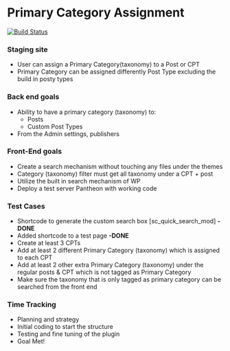 # Primary Category Assignment

[![Build Status](https://travis-ci.org/carl-alberto/Primary-Category-Assignment.svg?branch=master)](https://travis-ci.org/carl-alberto/Primary-Category-Assignment)

### Staging site

* User can assign a Primary Category(taxonomy) to a Post or CPT
* Primary Category can be assigned differently Post Type excluding the build in posty types

### Back end goals

* Ability to have a primary category (taxonomy) to:
    * Posts
    * Custom Post Types
* From the Admin settings, publishers

### Front-End goals

* Create a search mechanism without touching any files under the themes
* Category (taxonomy) filter must get all taxonomy under a CPT + post
* Utilize the built in search mechanism of WP
* Deploy a test server Pantheon with working code

### Test Cases

* Shortcode to generate the custom search box [sc_quick_search_mod] **-DONE**
* Added shortcode to a test page **-DONE**
* Create at least 3 CPTs
* Add at least 2 different Primary Category (taxonomy) which is assigned to each CPT
* Add at least 2 other extra Primary Category (taxonomy) under the regular posts & CPT which is not tagged as Primary Category
* Make sure the taxonomy that is only tagged as primary category can be searched from the front end

### Time Tracking

* Planning and strategy
* Initial coding to start the structure
* Testing and fine tuning of the plugin
* Goal Met!
